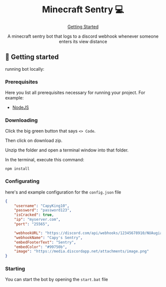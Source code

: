                      
<h1 align="center" style="font-weight: bold;">Minecraft Sentry 💻</h1>

<p align="center">
<a href="#started">Getting Started</a>
</p>

<p align="center">A minecraft sentry bot that logs to a discord webhook whenever someone enters its view distance</p>
 
<h2 id="started">🚀 Getting started</h2>

running bot locally:

<h3>Prerequisites</h3>

Here you list all prerequisites necessary for running your project. For example:

- [NodeJS](https://nodejs.org/en/download/package-manager)

<h3>Downloading</h3>

Click the big green button that says `<> Code`.

Then click on download zip.

Unzip the folder and open a terminal window into that folder.

In the terminal, execute this command:

```
npm install
```

<h3>Configurating</h2>

here's and example configuration for the `config.json` file

```json
{
    "username": "CapyKing10",
    "password": "password123",
    "isCracked": true,
    "ip": "myserver.com",
    "port": "25565",

    "webhookURL": "https://discord.com/api/webhooks/12345678910/NUAugiahgnquyAUnb_abnauHAUGaybhgoa",
    "webhookName": "Capy's Sentry",
    "embedFooterText": "Sentry",
    "embedColor": "#99750b",
    "image": "https://media.discordapp.net/attachments/image.png"
}
```

<h3>Starting</h3>

You can start the bot by opening the `start.bat` file

